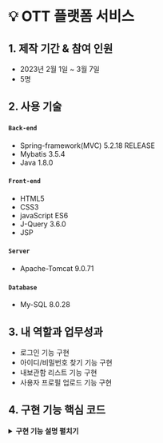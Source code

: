 # 💡 OTT 플랫폼 서비스



## 1. 제작 기간 & 참여 인원
- 2023년 2월 1일 ~ 3월 7일
- 5명



## 2. 사용 기술
#### `Back-end`
- Spring-framework(MVC) 5.2.18 RELEASE
- Mybatis 3.5.4
- Java 1.8.0

#### `Front-end`
- HTML5 
- CSS3 
- javaScript ES6
- J-Query 3.6.0
- JSP 
#### `Server`
- Apache-Tomcat 9.0.71 
#### `Database`
- My-SQL 8.0.28   


## 3. 내 역할과 업무성과
- 로그인 기능 구현
- 아이디/비밀번호 찾기 기능 구현 
- 내보관함 리스트 기능 구현 
- 사용자 프로필 업로드 기능 구현 

## 4. 구현 기능 핵심 코드 
<details>
<summary><b>구현 기능 설명 펼치기</b></summary>
<div markdown="1">

### 4.1. 전체 흐름

![mvc](https://github.com/WonJae0914/secondProject/blob/main/portflio/img/MVC%EC%A0%84%EC%B2%B4%ED%9D%90%EB%A6%84.png?raw=true)

### 4.2. 로그인 기능 구현
<details>
<summary> <b>기능 설명</b> </summary>

- 사용자가 정보를 입력하고 로그인 버튼을 누르면 DB의 정보와 비교 후 로그인 여부를 확인함.

- 사용자가 입력한 정보와 가져온 정보와 일치하지 않으면 안내 메시지를 출력.

- 사용자가 입력한 정보와 가져온 정보가 일치하면 세션을 부여하고 메인 페이지로 주소 이동.
</details>
  
<details>
<summary> <b>JSP</b> </summary>

  
- 사용자에게 정보를 입력 받고 form태그에 담습니다.


<body>
(... 생략 ...)  

  
	<section>
		<div class="section_loginform">
			<span class="login"><span class="login_text">로그인</span><small>
			<a href="/user/find">비밀번호를 잊어버리셨나요?</a></small></span>
			<form method="post" action="signin_check" class="login_form">
				<div>
					<div class="input_text">
						<input type="text" name="id" placeholder="ID" autocomplete="off" 
						class="input_size">
						<span id="id" class="formSpans"></span>
					</div>
					<div class="input_text">
						<input type="password" name="password" placeholder="비밀번호" 
						autocomplete="off" class="input_size">
						<span id="password" class="formSpans"></span>

					</div>
					<button class="login_submit">로그인</button>
					<c:if test="${message == 'error' }">
            			<div class="error_text">아이디 또는 비밀번호가 일치하지 않습니다.</div>
         			</c:if>
         			<c:if test="${message == 'success' }">
            			<div class="error_text"></div>
         			</c:if>
				</div> 
			</form>
			
			<span class="division_line"> <br>다른 방법으로 로그인하기</span>
      (... 생략 ...)   
			<div>
				<span class="signup_text"> <br>혹시 아직 회원이 아닌가요? </span>
				<br>
				<form method="get" action="/user/signup">
					<button class="signup">회원가입</button>
				</form>
			</div>
		</div>
	</section>
</body>
</details>
